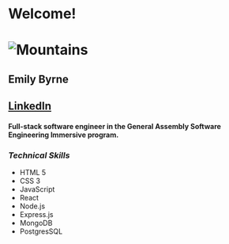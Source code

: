 
# Welcome!
# ![Mountains](https://images.unsplash.com/photo-1512273222628-4daea6e55abb?ixlib=rb-1.2.1&ixid=MnwxMjA3fDB8MHxzZWFyY2h8Mnx8bW91bnRhaW5zJTIwc25vd3xlbnwwfHwwfHw%3D&w=1000&q=80)
## Emily Byrne

## [LinkedIn](https://www.linkedin.com/in/emilybyrne3/)
#### Full-stack software engineer in the General Assembly Software Engineering Immersive program. 
### **_Technical Skills_**

- HTML 5
- CSS 3
- JavaScript
- React
- Node.js
- Express.js
- MongoDB
- PostgresSQL
